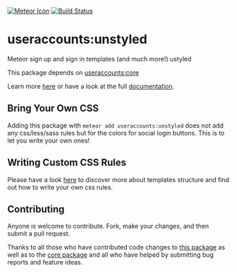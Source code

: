 [![Meteor Icon](http://icon.meteor.com/package/useraccounts:unstyled)](https://atmospherejs.com/useraccounts/unstyled)
[![Build Status](https://travis-ci.org/meteor-useraccounts/unstyled.svg?branch=master)](https://travis-ci.org/meteor-useraccounts/unstyled)

useraccounts:unstyled
=====================================

Meteor sign up and sign in templates (and much more!) ustyled

This package depends on [useraccounts:core](https://atmospherejs.com/useraccounts/core)

Learn more [here](http://useraccounts.meteor.com) or have a look at the full [documentation](https://github.com/meteor-useraccounts/core).


## Bring Your Own CSS

Adding this package with `meteor add useraccounts:unstyled` does not add any css/less/sass rules but for the colors for social login buttons. This is to let you write your own ones!

## Writing Custom CSS Rules

Please have a look [here](https://github.com/meteor-useraccounts/core/blob/master/Guide.md#css-rules) to discover more about templates structure and find out how to write your own css rules.

## Contributing

Anyone is welcome to contribute. Fork, make your changes, and then submit a pull request.

Thanks to all those who have contributed code changes to [this package](https://github.com/meteor-useraccounts/unstyled/graphs/contributors) as well as to the [core package](https://github.com/meteor-useraccounts/core/graphs/contributors) and all who have helped by submitting bug reports and feature ideas.
